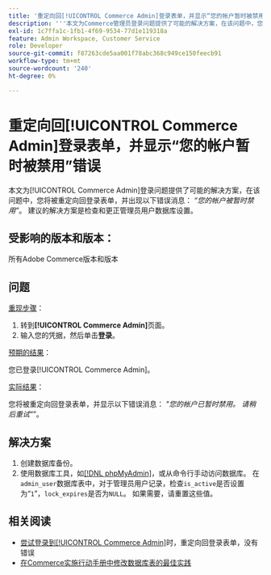 ```yaml
---
title: '重定向回[!UICONTROL Commerce Admin]登录表单，并显示“您的帐户暂时被禁用”错误'
description: '''本文为Commerce管理员登录问题提供了可能的解决方案，在该问题中，您将被重定向回登录表单，并出现以下错误消息：*“您的帐户已被暂时禁用”*。 建议的解决方案是检查并更正管理员用户数据库设置。'
exl-id: 1c7ffa1c-1fb1-4f69-9534-77d1e119318a
feature: Admin Workspace, Customer Service
role: Developer
source-git-commit: f87263cde5aa001f78abc368c949ce150feecb91
workflow-type: tm+mt
source-wordcount: '240'
ht-degree: 0%

---
```


# 重定向回[!UICONTROL Commerce Admin]登录表单，并显示“您的帐户暂时被禁用”错误

本文为[!UICONTROL Commerce Admin]登录问题提供了可能的解决方案，在该问题中，您将被重定向回登录表单，并出现以下错误消息： *“您的帐户被暂时禁用”*。 建议的解决方案是检查和更正管理员用户数据库设置。

## 受影响的版本和版本：

所有Adobe Commerce版本和版本

## 问题

<u>重现步骤</u>：

1. 转到&#x200B;**[!UICONTROL Commerce Admin]**&#x200B;页面。
1. 输入您的凭据，然后单击&#x200B;**登录**。

<u>预期的结果</u>：

您已登录[!UICONTROL Commerce Admin]。

<u>实际结果</u>：

您将被重定向回登录表单，并显示以下错误消息： *&quot;您的帐户已暂时禁用。 请稍后重试“*”。

## 解决方案

1. 创建数据库备份。
1. 使用数据库工具，如[[!DNL phpMyAdmin]](https://devdocs.magento.com/guides/v2.2/install-gde/prereq/optional.html#install-optional-phpmyadmin)，或从命令行手动访问数据库。 在`admin_user`数据库表中，对于管理员用户记录，检查`is_active`是否设置为“`1`”，`lock_expires`是否为`NULL`。 如果需要，请重置这些值。

## 相关阅读

* [尝试登录到[!UICONTROL Commerce Admin]](https://experienceleague.adobe.com/en/docs/commerce-knowledge-base/kb/troubleshooting/miscellaneous/login-redirect-when-trying-to-login-to-magento-admin)时，重定向回登录表单，没有错误
* [在Commerce实施行动手册中修改数据库表的最佳实践](https://experienceleague.adobe.com/en/docs/commerce-operations/implementation-playbook/best-practices/development/modifying-core-and-third-party-tables#why-adobe-recommends-avoiding-modifications)
